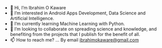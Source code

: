 - 👋 Hi, I’m Ibrahim O Kaware
- 👀 I’m interested in Android Apps Development, Data Science and Artificial Intelligence.
- 🌱 I’m currently learning Machine Learning with Python.
- 💞️ I’m looking to collaborate on spreading science and knowledge, and benefiting from the projects that I publish for the benefit of all.
- 📫 How to reach me? ... By email ibrahimokaware@gmail.com

<!---
ibrahimokaware/ibrahimokaware is a ✨ special ✨ repository because its `README.md` (this file) appears on your GitHub profile.
You can click the Preview link to take a look at your changes.
--->
